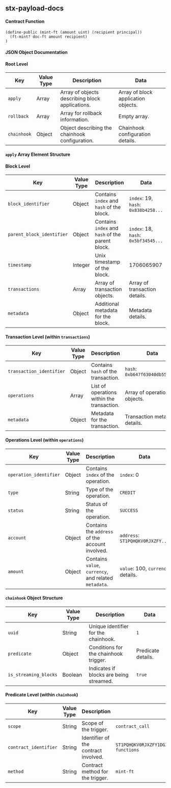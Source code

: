 ## stx-payload-docs

#### Contract Function
```
(define-public (mint-ft (amount uint) (recipient principal))
  (ft-mint? doc-ft amount recipient)
)
```
#### JSON Object Documentation

#### Root Level

| Key        | Value Type | Description                             | Data                                   |
|------------|------------|-----------------------------------------|----------------------------------------|
| `apply`    | Array      | Array of objects describing block applications. | Array of block application objects.    |
| `rollback` | Array      | Array for rollback information.         | Empty array.                           |
| `chainhook`| Object     | Object describing the chainhook configuration. | Chainhook configuration details.       |

#### `apply` Array Element Structure

#### Block Level

| Key                       | Value Type | Description                           | Data                                   |
|---------------------------|------------|---------------------------------------|----------------------------------------|
| `block_identifier`        | Object     | Contains `index` and `hash` of the block. | `index`: 19, `hash`: `0x838b4258...`   |
| `parent_block_identifier` | Object     | Contains `index` and `hash` of the parent block. | `index`: 18, `hash`: `0x5bf34545...` |
| `timestamp`               | Integer    | Unix timestamp of the block.          | 1706065907                             |
| `transactions`            | Array      | Array of transaction objects.         | Array of transaction details.          |
| `metadata`                | Object     | Additional metadata for the block.    | Metadata details.                      |

#### Transaction Level (within `transactions`)

| Key                      | Value Type | Description                          | Data                                   |
|--------------------------|------------|--------------------------------------|----------------------------------------|
| `transaction_identifier` | Object     | Contains `hash` of the transaction.  | `hash`: `0xb647f63040db55eb...`        |
| `operations`             | Array      | List of operations within the transaction. | Array of operation objects.          |
| `metadata`               | Object     | Metadata for the transaction.        | Transaction metadata details.          |

#### Operations Level (within `operations`)

| Key                    | Value Type | Description                     | Data                                   |
|------------------------|------------|---------------------------------|----------------------------------------|
| `operation_identifier` | Object     | Contains `index` of the operation. | `index`: 0                             |
| `type`                 | String     | Type of the operation.           | `CREDIT`                               |
| `status`               | String     | Status of the operation.         | `SUCCESS`                              |
| `account`              | Object     | Contains the `address` of the account involved. | `address`: `ST1PQHQKV0RJXZFY...`  |
| `amount`               | Object     | Contains `value`, `currency`, and related `metadata`. | `value`: 100, `currency` details.  |

#### `chainhook` Object Structure

| Key          | Value Type | Description                                 | Data                                   |
|--------------|------------|---------------------------------------------|----------------------------------------|
| `uuid`       | String     | Unique identifier for the chainhook.        | `1`                                    |
| `predicate`  | Object     | Conditions for the chainhook trigger.       | Predicate details.                     |
| `is_streaming_blocks` | Boolean | Indicates if blocks are being streamed. | `true`                                 |

#### Predicate Level (within `chainhook`)

| Key                   | Value Type | Description                             | Data                                   |
|-----------------------|------------|-----------------------------------------|----------------------------------------|
| `scope`               | String     | Scope of the trigger.                   | `contract_call`                        |
| `contract_identifier` | String     | Identifier of the contract involved.    | `ST1PQHQKV0RJXZFY1DGX8MNSNYVE3VGZJSRTPGZGM.test-functions` |
| `method`              | String     | Contract method for the trigger.        | `mint-ft`                              |

